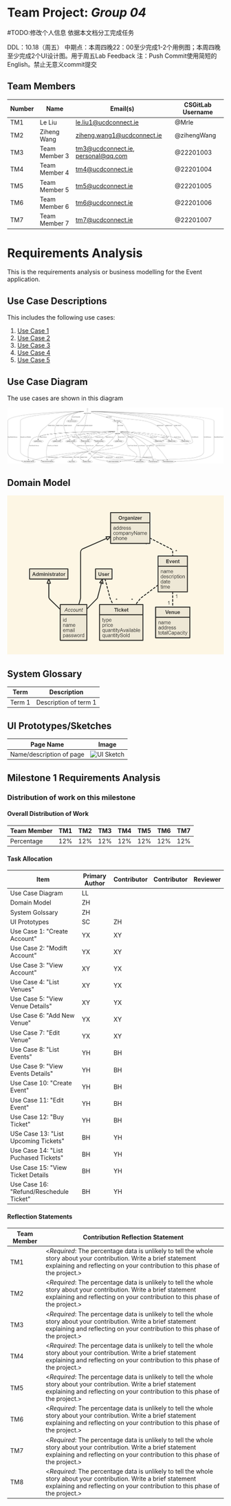 # Team Project: *Group 04*
#TODO:修改个人信息  依据本文档分工完成任务

DDL：10.18（周五）
中期点：本周四晚22：00至少完成1-2个用例图；本周四晚至少完成2个UI设计图。用于周五Lab Feedback
注：Push Commit使用简短的English。禁止无意义commit提交
## Team Members
| Number | Name          | Email(s)                           | CSGitLab Username |
|--------|---------------|------------------------------------|-----------------|
| TM1    | Le Liu        | le.liu1@ucdconnect.ie              | @Mrle |
| TM2    | Ziheng Wang   | ziheng.wang1@ucdconnect.ie         | @zihengWang                |     
| TM3    | Team Member 3 | tm3@ucdconnect.ie, personal@qq.com |@22201003        |     
| TM4    | Team Member 4 | tm4@ucdconnect.ie                  | @22201004       |     
| TM5    | Team Member 5 | tm5@ucdconnect.ie                  | @22201005       |     
| TM6    | Team Member 6 | tm6@ucdconnect.ie                  | @22201006       |     
| TM7    | Team Member 7 | tm7@ucdconnect.ie                  | @22201007       |     


# Requirements Analysis

This is the requirements analysis or business modelling for the Event application.

## Use Case Descriptions

This includes the following use cases:

1. [Use Case 1](01-name.md)
2. [Use Case 2](02-name.md)
3. [Use Case 3](03-name.md)
4. [Use Case 4](04-name.md)
5. [Use Case 5](05-name.md)

## Use Case Diagram

The use cases are shown in this diagram

![use case diagram](./images/UseCase.png)

## Domain Model

![domain model](./images/Domain.png)

## System Glossary

| Term        | Description                                                  |
| ----------- | ------------------------------------------------------------ |
| Term 1      | Description of term 1                                        |

## UI Prototypes/Sketches
| Page Name   | Image                                                  |
| ----------- | ------------------------------------------------------------ |
| Name/description of page      | ![UI Sketch](uisketches/somepage.pn)                                        |

## Milestone 1 Requirements Analysis

### Distribution of work on this milestone
#### Overall Distribution of Work
| Team Member | TM1 | TM2 | TM3 | TM4 | TM5 | TM6 | TM7 |
|-------------|-----|-----|-----|-----|-----|-----|-----|
| Percentage  | 12% | 12% | 12% | 12% | 12% | 12% | 12% |
#### Task Allocation
| Item               | Primary Author | Contributor | Contributor | Reviewer |
|--------------------|-|--|--|--|
| Use Case Diagram   |LL |  |  |  |
| Domain Model       |ZH |  |  |  |
| System Golssary    |ZH |  |  |  |
| UI Prototypes      |SC |ZH  |  |  |
| Use Case 1: "Create Account" |YX |XY  |  |  |
| Use Case 2: "Modift Account" |YX |XY  |  |  |
| Use Case 3: "View Account" |XY |YX  |  |  |
| Use Case 4: "List Venues" |XY |YX  |  |  |
| Use Case 5: "View Venue Details" |XY  |YX  |  |  |
| Use Case 6: "Add New Venue"|YX| XY|   |   |
| Use Case 7: "Edit Venue"|YX|XY|   |   |
| Use Case 8: "List Events"|YH|BH|  |   |
| Use Case 9: "View Events Details"|YH|BH|  |   |
| Use Case 10: "Create Event"|YH|BH|    |   |
| Use Case 11: "Edit Event"|YH|BH|  |   |
| Use Case 12: "Buy Ticket"|YH|BH|  |   |
| USe Case 13: "List Upcoming Tickets"|BH|YH|   |   |
| Use Case 14: "List Puchased Tickets"|BH|YH|   |   |
| Use Case 15: "View Ticket Details|BH|YH|  |   |
| Use Case 16: "Refund/Reschedule Ticket"|BH|YH|    |   |




#### Reflection Statements
| Team Member | Contribution Reflection Statement |
|-------------|-------------------|
|TM1| <*Required*: The percentage data is unlikely to tell the whole story about your contribution. Write a brief statement explaining and reflecting on your contribution to this phase of the project.> |
|TM2| <*Required*: The percentage data is unlikely to tell the whole story about your contribution. Write a brief statement explaining and reflecting on your contribution to this phase of the project.> |
|TM3| <*Required*: The percentage data is unlikely to tell the whole story about your contribution. Write a brief statement explaining and reflecting on your contribution to this phase of the project.> |
|TM4| <*Required*: The percentage data is unlikely to tell the whole story about your contribution. Write a brief statement explaining and reflecting on your contribution to this phase of the project.> |
|TM5| <*Required*: The percentage data is unlikely to tell the whole story about your contribution. Write a brief statement explaining and reflecting on your contribution to this phase of the project.> |
|TM6| <*Required*: The percentage data is unlikely to tell the whole story about your contribution. Write a brief statement explaining and reflecting on your contribution to this phase of the project.> |
|TM7| <*Required*: The percentage data is unlikely to tell the whole story about your contribution. Write a brief statement explaining and reflecting on your contribution to this phase of the project.> |
|TM8| <*Required*: The percentage data is unlikely to tell the whole story about your contribution. Write a brief statement explaining and reflecting on your contribution to this phase of the project.> |

